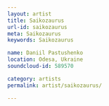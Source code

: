 ```yaml
---
layout: artist
title: Saikozaurus
url-id: saikozaurus
meta: Saikozaurus
keywords: Saikozaurus

name: Daniil Pastushenko
location: Odesa, Ukraine
soundcloud-id: 589570

category: artists
permalink: artist/saikozaurus/

---
```



